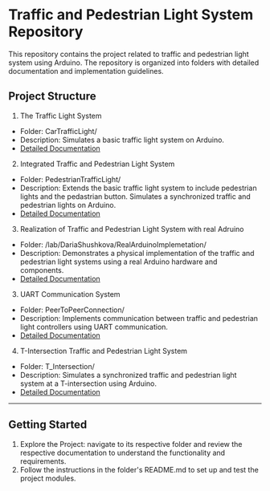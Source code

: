 # Traffic and Pedestrian Light System Repository

This repository contains the project related to traffic and pedestrian light system using Arduino. The repository is organized into folders with detailed documentation and implementation guidelines.

## Project Structure

1. The Traffic Light System
- Folder: CarTrafficLight/
- Description: Simulates a basic traffic light system on Arduino.
- [Detailed Documentation](lab/DariaShushkova/CarTrafficLight/)

2. Integrated Traffic and Pedestrian Light System
- Folder: PedestrianTrafficLight/
- Description: Extends the basic traffic light system to include pedestrian lights and the pedastrian button. Simulates a synchronized traffic and pedestrian lights on Arduino.
- [Detailed Documentation](lab/DariaShushkova/PedestrianTrafficLight/)

3. Realization of Traffic and Pedestrian Light System with real Adruino
- Folder: /lab/DariaShushkova/RealArduinoImplemetation/
- Description: Demonstrates a physical implementation of the traffic and pedestrian light systems using a real Arduino hardware and components.
- [Detailed Documentation](lab/DariaShushkova/RealArduinoImplemetation/)

3. UART Communication System
- Folder: PeerToPeerConnection/
- Description: Implements communication between traffic and pedestrian light controllers using UART communication.
- [Detailed Documentation](lab/DariaShushkova/PeerToPeerConnection/)

4. T-Intersection Traffic and Pedestrian Light System
- Folder: T_Intersection/
- Description: Simulates a synchronized traffic and pedestrian light system at a T-intersection using Arduino.
- [Detailed Documentation](lab/DariaShushkova/T_Intersection/)

---

## Getting Started

1. Explore the Project: navigate to its respective folder and review the respective documentation to understand the functionality and requirements.
2. Follow the instructions in the folder's README.md to set up and test the project modules.

